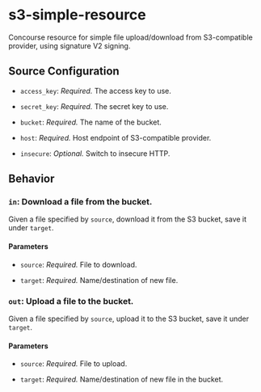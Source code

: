 # s3-simple-resource
Concourse resource for simple file upload/download from S3-compatible provider, using signature V2 signing.

## Source Configuration

* `access_key`: *Required.* The access key to use.

* `secret_key`: *Required.* The secret key to use.

* `bucket`: *Required.* The name of the bucket.

* `host`: *Required.* Host endpoint of S3-compatible provider.

* `insecure`: *Optional.* Switch to insecure HTTP.

## Behavior

### `in`: Download a file from the bucket.

Given a file specified by `source`, download it from the S3 bucket, save it under `target`.

#### Parameters

* `source`: *Required.* File to download.

* `target`: *Required.* Name/destination of new file.


### `out`: Upload a file to the bucket.

Given a file specified by `source`, upload it to the S3 bucket, save it under `target`.

#### Parameters

* `source`: *Required.* File to upload.

* `target`: *Required.* Name/destination of new file in the bucket.
